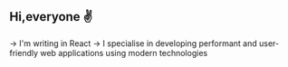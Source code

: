 ## Hi,everyone ✌️

→ I'm writing in React
→ I specialise in developing performant and user-friendly web applications using modern technologies

